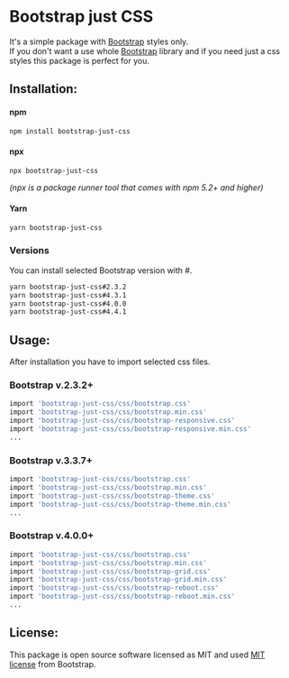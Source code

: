 # Bootstrap just CSS

It's a simple package with [Bootstrap](https://getbootstrap.com/) styles only. <br>
If you don't want a use whole [Bootstrap](https://getbootstrap.com/) library and if you need just a css styles this package is perfect for you.

## Installation:

#### npm

```bash
npm install bootstrap-just-css
```

#### npx

```bash
npx bootstrap-just-css
```

_(npx is a package runner tool that comes with npm 5.2+ and higher)_

#### Yarn

```bash
yarn bootstrap-just-css
```

### Versions

You can install selected Bootstrap version with #.

```bash
yarn bootstrap-just-css#2.3.2
yarn bootstrap-just-css#4.3.1
yarn bootstrap-just-css#4.0.0
yarn bootstrap-just-css#4.4.1

```

## Usage:

After installation you have to import selected css files.

### Bootstrap v.2.3.2+

```bash
import 'bootstrap-just-css/css/bootstrap.css'
import 'bootstrap-just-css/css/bootstrap.min.css'
import 'bootstrap-just-css/css/bootstrap-responsive.css'
import 'bootstrap-just-css/css/bootstrap-responsive.min.css'
...
```

### Bootstrap v.3.3.7+

```bash
import 'bootstrap-just-css/css/bootstrap.css'
import 'bootstrap-just-css/css/bootstrap.min.css'
import 'bootstrap-just-css/css/bootstrap-theme.css'
import 'bootstrap-just-css/css/bootstrap-theme.min.css'
...
```

### Bootstrap v.4.0.0+

```bash
import 'bootstrap-just-css/css/bootstrap.css'
import 'bootstrap-just-css/css/bootstrap.min.css'
import 'bootstrap-just-css/css/bootstrap-grid.css'
import 'bootstrap-just-css/css/bootstrap-grid.min.css'
import 'bootstrap-just-css/css/bootstrap-reboot.css'
import 'bootstrap-just-css/css/bootstrap-reboot.min.css'
...
```

## License:

This package is open source software licensed as MIT and used [MIT license](https://github.com/twbs/bootstrap/blob/v4.4.1/LICENSE) from Bootstrap.
